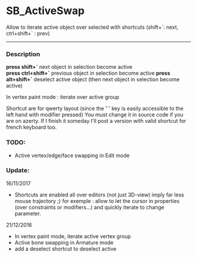 # SB_ActiveSwap

Allow to iterate active object over selected with shortcuts (shift+\`: next, ctrl+shift+\` : prev)
<!--may behave unexpectedly in armature edit/pose mode -->

---

### Description

**press shift+\`**  next object in selection become active  
**press ctrl+shift+\`**  previous object in selection become active
**press alt+shift+\`**  deselect active object (then next object in selection become active)

In vertex paint mode : iterate over active group

Shortcut are for qwerty layout (since the '\`' key is easily accessible to the left hand with modifier pressed)
You must change it in source code if you are on azerty.
If I finish it someday I'll post a version with valid shortcut for french keyboard too.


### TODO:
- Active vertex/edge/face swapping in Edit mode

### Update:

16/11/2017
- Shortcuts are enabled all over editors (not just 3D-view) imply far less mouse trajectory ;)
for exemple : allow to let the cursor in properties (over constraints or modifiers...) and quickly iterate to change parameter.

21/12/2016

- In vertex paint mode, iterate active vertex group
- Active bone swapping in Armature mode
- add a deselect shortcut to deselect active
